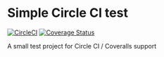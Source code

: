 # Simple Circle CI test
[![CircleCI](https://circleci.com/gh/SparxsDigital/circle-test.svg?style=shield&circle-token=2278623e05efe56756744af37eb40dcb3f263634)](https://circleci.com/gh/SparxsDigital/circle-test)
[![Coverage Status](https://coveralls.io/repos/github/SparxsDigital/circle-test/badge.svg?branch=master)](https://coveralls.io/github/SparxsDigital/circle-test?branch=master)


A small test project for Circle CI / Coveralls support